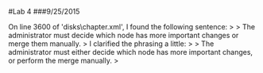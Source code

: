#Lab 4
###9/25/2015

On line 3600 of 'disks\chapter.xml', I found the following sentence:
	>
	> The administrator must decide which node has more important changes or merge them manually.
	>
I clarified the phrasing a little:
	>
	> The administrator must either decide which node has more important changes, or perform the merge manually.
	>
